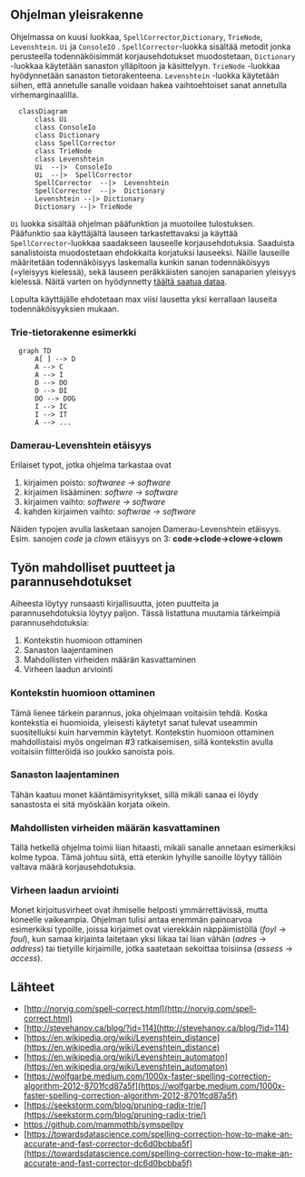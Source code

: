 ## Ohjelman yleisrakenne
Ohjelmassa on kuusi luokkaa, `SpellCorrector`,`Dictionary`, `TrieNode`, `Levenshtein`. `Ui` ja `ConsoleIO` . `SpellCorrector`-luokka sisältää metodit jonka perusteella todennäköisimmät korjausehdotukset muodostetaan, `Dictionary` -luokkaa käytetään sanaston ylläpitoon ja käsittelyyn. `TrieNode` -luokkaa hyödynnetään sanaston tietorakenteena. `Levenshtein` -luokka käytetään siihen, että annetulle sanalle voidaan hakea vaihtoehtoiset sanat annetulla virhemarginaalilla. 

``` mermaid
  classDiagram
      class Ui
      class ConsoleIo
      class Dictionary
      class SpellCorrector
      class TrieNode
      class Levenshtein
      Ui  --|>  ConsoleIo
      Ui  --|>  SpellCorrector
      SpellCorrector  --|>  Levenshtein
      SpellCorrector  --|>  Dictionary
      Levenshtein --|> Dictionary
      Dictionary --|> TrieNode
```

`Ui` luokka sisältää ohjelman pääfunktion ja muotoilee tulostuksen. Pääfunktio saa käyttäjältä lauseen tarkastettavaksi ja käyttää `SpellCorrector`-luokkaa saadakseen lauseelle korjausehdotuksia. Saaduista sanalistoista muodostetaan ehdokkaita korjatuksi lauseeksi. Näille lauseille määritetään todennäköisyys laskemalla kunkin sanan todennäköisyys (=yleisyys kielessä), sekä lauseen peräkkäisten sanojen sanaparien yleisyys kielessä. Näitä varten on hyödynnetty [täältä saatua dataa](https://github.com/mammothb/symspellpy).

Lopulta käyttäjälle ehdotetaan max viisi lausetta yksi kerrallaan lauseita todennäköisyyksien mukaan.

### Trie-tietorakenne esimerkki
``` mermaid
  graph TD
      A[ ] --> D
      A --> C
      A --> I
      D --> DO
      D --> DI
      DO --> DOG
      I --> IC
      I --> IT
      A --> ...
```
### Damerau-Levenshtein etäisyys
Erilaiset typot, jotka ohjelma tarkastaa ovat 
1. kirjaimen poisto: _softwaree -> software_
2. kirjaimen lisääminen: _softwre -> software_
3. kirjaimen vaihto: _softwere -> software_
4. kahden kirjaimen vaihto: _softwrae -> software_

Näiden typojen avulla lasketaan sanojen Damerau-Levenshtein etäisyys. 
Esim. sanojen _code_ ja _clown_ etäisyys on 3: __code->clode->clowe->clown__

## Työn mahdolliset puutteet ja parannusehdotukset
Aiheesta löytyy runsaasti kirjallisuutta, joten puutteita ja parannusehdotuksia löytyy paljon. Tässä listattuna muutamia tärkeimpiä parannusehdotuksia:
1. Kontekstin huomioon ottaminen
2. Sanaston laajentaminen
3. Mahdollisten virheiden määrän kasvattaminen
4. Virheen laadun arviointi

### Kontekstin huomioon ottaminen
Tämä lienee tärkein parannus, joka ohjelmaan voitaisiin tehdä. Koska kontekstia ei huomioida, yleisesti käytetyt sanat tulevat useammin suositelluksi kuin harvemmin käytetyt. Kontekstin huomioon ottaminen mahdollistaisi myös ongelman #3 ratkaisemisen, sillä kontekstin avulla voitaisiin filtteröidä iso joukko sanoista pois.

### Sanaston laajentaminen
Tähän kaatuu monet kääntämisyritykset, sillä mikäli sanaa ei löydy sanastosta ei sitä myöskään korjata oikein. 

### Mahdollisten virheiden määrän kasvattaminen
Tällä hetkellä ohjelma toimii liian hitaasti, mikäli sanalle annetaan esimerkiksi kolme typoa. Tämä johtuu siitä, että etenkin lyhyille sanoille löytyy tällöin valtava määrä korjausehdotuksia. 

### Virheen laadun arviointi
Monet kirjoitusvirheet ovat ihmiselle helposti ymmärrettävissä, mutta koneelle vaikeampia. Ohjelman tulisi antaa enemmän painoarvoa esimerkiksi typoille, joissa kirjaimet ovat vierekkäin näppäimistöllä (_foyl_ -> _foul_), kun samaa kirjainta laitetaan yksi liikaa tai liian vähän (_adres_ -> _address_) tai tietyille kirjaimille, jotka saatetaan sekoittaa toisiinsa (_assess_ -> _access_).  

## Lähteet
- [http://norvig.com/spell-correct.html](http://norvig.com/spell-correct.html)
- [http://stevehanov.ca/blog/?id=114](http://stevehanov.ca/blog/?id=114)
- [https://en.wikipedia.org/wiki/Levenshtein_distance](https://en.wikipedia.org/wiki/Levenshtein_distance)
- [https://en.wikipedia.org/wiki/Levenshtein_automaton](https://en.wikipedia.org/wiki/Levenshtein_automaton)
- [https://wolfgarbe.medium.com/1000x-faster-spelling-correction-algorithm-2012-8701fcd87a5f](https://wolfgarbe.medium.com/1000x-faster-spelling-correction-algorithm-2012-8701fcd87a5f)
- [https://seekstorm.com/blog/pruning-radix-trie/](https://seekstorm.com/blog/pruning-radix-trie/)
- https://github.com/mammothb/symspellpy
- [https://towardsdatascience.com/spelling-correction-how-to-make-an-accurate-and-fast-corrector-dc6d0bcbba5f](https://towardsdatascience.com/spelling-correction-how-to-make-an-accurate-and-fast-corrector-dc6d0bcbba5f)
